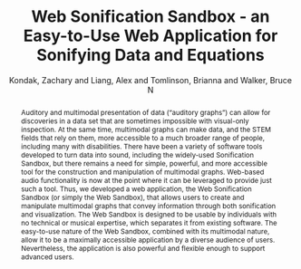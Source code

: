 --- 
title: "Web Sonification Sandbox - an Easy-to-Use Web Application for Sonifying Data and Equations" 
abstract: "Auditory and multimodal presentation of data (“auditory graphs”) can allow for discoveries in a data set that are sometimes impossible with visual-only inspection. At the same time, multimodal graphs can make data, and the STEM fields that rely on them, more accessible to a much broader range of people, including many with disabilities. There have been a variety of software tools developed to turn data into sound, including the widely-used Sonification Sandbox, but there remains a need for simple, powerful, and more accessible tool for the construction and manipulation of multimodal graphs. Web-based audio functionality is now at the point where it can be leveraged to provide just such a tool. Thus, we developed a web application, the Web Sonification Sandbox (or simply the Web Sandbox), that allows users to create and manipulate multimodal graphs that convey information through both sonification and visualization. The Web Sandbox is designed to be usable by individuals with no technical or musical expertise, which separates it from existing software. The easy-to-use nature of the Web Sandbox, combined with its multimodal nature, allow it to be a maximally accessible application by a diverse audience of users. Nevertheless, the application is also powerful and flexible enough to support advanced users." 
address: "London" 
author: "Kondak, Zachary and Liang, Alex and Tomlinson, Brianna and Walker, Bruce N"
webAuthor: "Zachary Kondak, Alex Liang, Brianna Tomlinson, Bruce N Walker" 
booktitle: "Proceedings of the International Web Audio Conference" 
editor: "Thalmann, Florian and Ewert, Sebastian" 
month: "August"
pages: "" 
publisher: "Queen Mary University of London" 
series: "WAC '17"
track: "Paper"  
year: "2017" 
id: "2017_24" 
tags: year2017
media: https://youtu.be/BhL3J5hcwNE?t=7650 
pdflink: /_data/papers/pdf/2017/2017_24.pdf
ISSN: 2663-5844
---